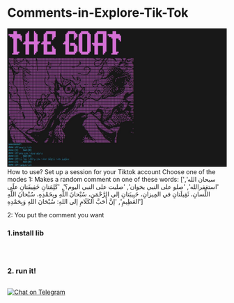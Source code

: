 # Comments-in-Explore-Tik-Tok
![sample1](image.png)
How to use? Set up a session for your Tiktok account Choose one of the modes
1: Makes a random comment on one of these words: ['سبحان الله', 'استغفرالله', 'صلو على النبي يخوان', 'صليت على النبي اليوم؟', 'كَلِمَتانِ خَفِيفَتانِ علَى اللِّسانِ، ثَقِيلَتانِ في المِيزانِ، حَبِيبَتانِ إلى الرَّحْمَنِ، سُبْحانَ اللَّهِ وبِحَمْدِهِ، سُبْحانَ اللَّهِ العَظِيمِ', 'إنَّ أَحَبَّ الكَلَامِ إلى اللهِ: سُبْحَانَ اللهِ وَبِحَمْدِهِ']

2: You put the comment you want


### 1.install lib
```pip install requests
```
```pip install colorama
```
```pip install random
```
### 2. run it!
```python tiktok-comment.py
```

[![Chat on Telegram](https://img.shields.io/badge/Chat%20on-Telegram-brightgreen.svg)](https://t.me/bbzzs)
